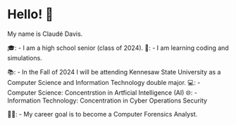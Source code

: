 # Hello! 👋
My name is Claudé Davis.

🎓: - I am a high school senior (class of 2024).
🤖: - I am learning coding and simulations.

📚: - In the Fall of 2024 I will be attending Kennesaw State University as a Computer Science and Information Technology double major.
   💻: - Computer Science: Concentrstion in Artficial Intelligence (AI)
   🌐: - Information Technology: Concentration in Cyber Operations Security

👩‍💻: - My career goal is to become a Computer Forensics Analyst.
